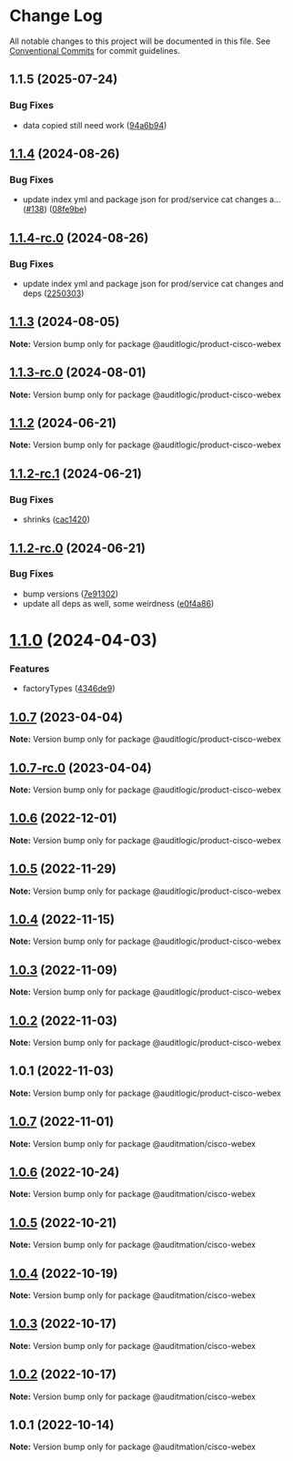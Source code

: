 # Change Log

All notable changes to this project will be documented in this file.
See [Conventional Commits](https://conventionalcommits.org) for commit guidelines.

## 1.1.5 (2025-07-24)


### Bug Fixes

* data copied still need work ([94a6b94](https://github.com/zerobias-org/product/commit/94a6b942fb0516367548599d739529536132755a))





## [1.1.4](https://github.com/auditlogic/product/compare/@auditlogic/product-cisco-webex@1.1.3...@auditlogic/product-cisco-webex@1.1.4) (2024-08-26)


### Bug Fixes

* update index yml and package json for prod/service cat changes a… ([#138](https://github.com/auditlogic/product/issues/138)) ([08fe9be](https://github.com/auditlogic/product/commit/08fe9beb1c8457462a19bc69caa02e6212d97e1a))





## [1.1.4-rc.0](https://github.com/auditlogic/product/compare/@auditlogic/product-cisco-webex@1.1.3...@auditlogic/product-cisco-webex@1.1.4-rc.0) (2024-08-26)


### Bug Fixes

* update index yml and package json for prod/service cat changes and deps ([2250303](https://github.com/auditlogic/product/commit/225030363a363608240135b7ebed386b28f01e4b))





## [1.1.3](https://github.com/auditlogic/product/compare/@auditlogic/product-cisco-webex@1.1.2...@auditlogic/product-cisco-webex@1.1.3) (2024-08-05)

**Note:** Version bump only for package @auditlogic/product-cisco-webex





## [1.1.3-rc.0](https://github.com/auditlogic/product/compare/@auditlogic/product-cisco-webex@1.1.2...@auditlogic/product-cisco-webex@1.1.3-rc.0) (2024-08-01)

**Note:** Version bump only for package @auditlogic/product-cisco-webex





## [1.1.2](https://github.com/auditlogic/product/compare/@auditlogic/product-cisco-webex@1.1.2-rc.1...@auditlogic/product-cisco-webex@1.1.2) (2024-06-21)

**Note:** Version bump only for package @auditlogic/product-cisco-webex





## [1.1.2-rc.1](https://github.com/auditlogic/product/compare/@auditlogic/product-cisco-webex@1.1.2-rc.0...@auditlogic/product-cisco-webex@1.1.2-rc.1) (2024-06-21)


### Bug Fixes

* shrinks ([cac1420](https://github.com/auditlogic/product/commit/cac14200fefcd8183ab69fe89a47bd3f70f563e9))





## [1.1.2-rc.0](https://github.com/auditlogic/product/compare/@auditlogic/product-cisco-webex@1.1.0...@auditlogic/product-cisco-webex@1.1.2-rc.0) (2024-06-21)


### Bug Fixes

* bump versions ([7e91302](https://github.com/auditlogic/product/commit/7e913023b8b312150ed7762c32fbbe616be71de5))
* update all deps as well, some weirdness ([e0f4a86](https://github.com/auditlogic/product/commit/e0f4a864714e2d3de6bbf3da014d5312fe53be2f))





# [1.1.0](https://github.com/auditlogic/product/compare/@auditlogic/product-cisco-webex@1.0.7...@auditlogic/product-cisco-webex@1.1.0) (2024-04-03)


### Features

* factoryTypes ([4346de9](https://github.com/auditlogic/product/commit/4346de92693aee892fccf725338ffc7b80ab182b))





## [1.0.7](https://github.com/auditlogic/product/compare/@auditlogic/product-cisco-webex@1.0.6...@auditlogic/product-cisco-webex@1.0.7) (2023-04-04)

**Note:** Version bump only for package @auditlogic/product-cisco-webex





## [1.0.7-rc.0](https://github.com/auditlogic/product/compare/@auditlogic/product-cisco-webex@1.0.6...@auditlogic/product-cisco-webex@1.0.7-rc.0) (2023-04-04)

**Note:** Version bump only for package @auditlogic/product-cisco-webex





## [1.0.6](https://github.com/auditlogic/product/compare/@auditlogic/product-cisco-webex@1.0.5...@auditlogic/product-cisco-webex@1.0.6) (2022-12-01)

**Note:** Version bump only for package @auditlogic/product-cisco-webex





## [1.0.5](https://github.com/auditlogic/product/compare/@auditlogic/product-cisco-webex@1.0.4...@auditlogic/product-cisco-webex@1.0.5) (2022-11-29)

**Note:** Version bump only for package @auditlogic/product-cisco-webex





## [1.0.4](https://github.com/auditlogic/product/compare/@auditlogic/product-cisco-webex@1.0.3...@auditlogic/product-cisco-webex@1.0.4) (2022-11-15)

**Note:** Version bump only for package @auditlogic/product-cisco-webex





## [1.0.3](https://github.com/auditlogic/product/compare/@auditlogic/product-cisco-webex@1.0.2...@auditlogic/product-cisco-webex@1.0.3) (2022-11-09)

**Note:** Version bump only for package @auditlogic/product-cisco-webex





## [1.0.2](https://github.com/auditlogic/product/compare/@auditlogic/product-cisco-webex@1.0.1...@auditlogic/product-cisco-webex@1.0.2) (2022-11-03)

**Note:** Version bump only for package @auditlogic/product-cisco-webex





## 1.0.1 (2022-11-03)

**Note:** Version bump only for package @auditlogic/product-cisco-webex





## [1.0.7](https://github.com/auditmation/store-content/compare/@auditmation/cisco-webex@1.0.6...@auditmation/cisco-webex@1.0.7) (2022-11-01)

**Note:** Version bump only for package @auditmation/cisco-webex





## [1.0.6](https://github.com/auditmation/store-content/compare/@auditmation/cisco-webex@1.0.5...@auditmation/cisco-webex@1.0.6) (2022-10-24)

**Note:** Version bump only for package @auditmation/cisco-webex





## [1.0.5](https://github.com/auditmation/store-content/compare/@auditmation/cisco-webex@1.0.4...@auditmation/cisco-webex@1.0.5) (2022-10-21)

**Note:** Version bump only for package @auditmation/cisco-webex





## [1.0.4](https://github.com/auditmation/store-content/compare/@auditmation/cisco-webex@1.0.3...@auditmation/cisco-webex@1.0.4) (2022-10-19)

**Note:** Version bump only for package @auditmation/cisco-webex





## [1.0.3](https://github.com/auditmation/store-content/compare/@auditmation/cisco-webex@1.0.2...@auditmation/cisco-webex@1.0.3) (2022-10-17)

**Note:** Version bump only for package @auditmation/cisco-webex





## [1.0.2](https://github.com/auditmation/store-content/compare/@auditmation/cisco-webex@1.0.1...@auditmation/cisco-webex@1.0.2) (2022-10-17)

**Note:** Version bump only for package @auditmation/cisco-webex





## 1.0.1 (2022-10-14)

**Note:** Version bump only for package @auditmation/cisco-webex
